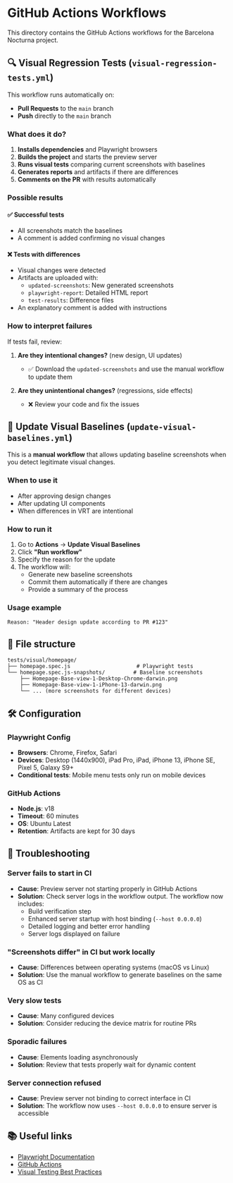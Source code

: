 # GitHub Actions Workflows

This directory contains the GitHub Actions workflows for the Barcelona Nocturna project.

## 🔍 Visual Regression Tests (`visual-regression-tests.yml`)

This workflow runs automatically on:
- **Pull Requests** to the `main` branch
- **Push** directly to the `main` branch

### What does it do?

1. **Installs dependencies** and Playwright browsers
2. **Builds the project** and starts the preview server
3. **Runs visual tests** comparing current screenshots with baselines
4. **Generates reports** and artifacts if there are differences
5. **Comments on the PR** with results automatically

### Possible results

#### ✅ Successful tests
- All screenshots match the baselines
- A comment is added confirming no visual changes

#### ❌ Tests with differences
- Visual changes were detected
- Artifacts are uploaded with:
  - `updated-screenshots`: New generated screenshots
  - `playwright-report`: Detailed HTML report
  - `test-results`: Difference files
- An explanatory comment is added with instructions

### How to interpret failures

If tests fail, review:

1. **Are they intentional changes?** (new design, UI updates)
   - ✅ Download the `updated-screenshots` and use the manual workflow to update them
   
2. **Are they unintentional changes?** (regressions, side effects)
   - ❌ Review your code and fix the issues

## 🔄 Update Visual Baselines (`update-visual-baselines.yml`)

This is a **manual workflow** that allows updating baseline screenshots when you detect legitimate visual changes.

### When to use it

- After approving design changes
- After updating UI components
- When differences in VRT are intentional

### How to run it

1. Go to **Actions** → **Update Visual Baselines**
2. Click **"Run workflow"**
3. Specify the reason for the update
4. The workflow will:
   - Generate new baseline screenshots
   - Commit them automatically if there are changes
   - Provide a summary of the process

### Usage example

```
Reason: "Header design update according to PR #123"
```

## 📁 File structure

```
tests/visual/homepage/
├── homepage.spec.js                     # Playwright tests
└── homepage.spec.js-snapshots/         # Baseline screenshots
    ├── Homepage-Base-view-1-Desktop-Chrome-darwin.png
    ├── Homepage-Base-view-1-iPhone-13-darwin.png
    └── ... (more screenshots for different devices)
```

## 🛠️ Configuration

### Playwright Config
- **Browsers**: Chrome, Firefox, Safari
- **Devices**: Desktop (1440x900), iPad Pro, iPad, iPhone 13, iPhone SE, Pixel 5, Galaxy S9+
- **Conditional tests**: Mobile menu tests only run on mobile devices

### GitHub Actions
- **Node.js**: v18
- **Timeout**: 60 minutes
- **OS**: Ubuntu Latest
- **Retention**: Artifacts are kept for 30 days

## 🚨 Troubleshooting

### Server fails to start in CI
- **Cause**: Preview server not starting properly in GitHub Actions
- **Solution**: Check server logs in the workflow output. The workflow now includes:
  - Build verification step
  - Enhanced server startup with host binding (`--host 0.0.0.0`)
  - Detailed logging and better error handling
  - Server logs displayed on failure

### "Screenshots differ" in CI but work locally
- **Cause**: Differences between operating systems (macOS vs Linux)
- **Solution**: Use the manual workflow to generate baselines on the same OS as CI

### Very slow tests
- **Cause**: Many configured devices
- **Solution**: Consider reducing the device matrix for routine PRs

### Sporadic failures
- **Cause**: Elements loading asynchronously
- **Solution**: Review that tests properly wait for dynamic content

### Server connection refused
- **Cause**: Preview server not binding to correct interface in CI
- **Solution**: The workflow now uses `--host 0.0.0.0` to ensure server is accessible

## 📚 Useful links

- [Playwright Documentation](https://playwright.dev/)
- [GitHub Actions](https://docs.github.com/en/actions)
- [Visual Testing Best Practices](https://playwright.dev/docs/test-screenshots) 